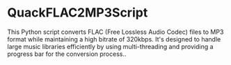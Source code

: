 # QuackFLAC2MP3Script
This Python script converts FLAC (Free Lossless Audio Codec) files to MP3 format while maintaining a high bitrate of 320kbps. It's designed to handle large music libraries efficiently by using multi-threading and providing a progress bar for the conversion process..
